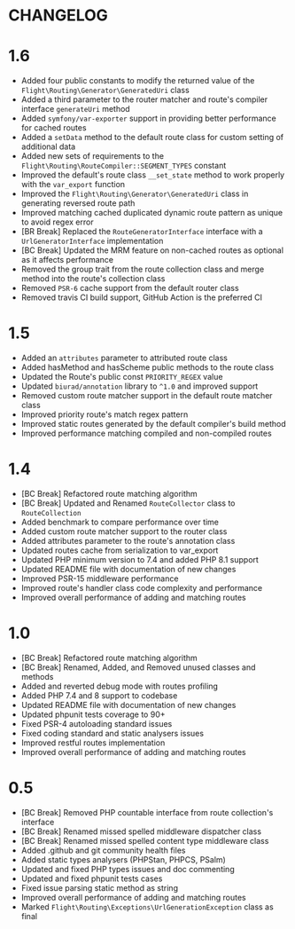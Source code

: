 CHANGELOG
=========

1.6
===

* Added four public constants to modify the returned value of the `Flight\Routing\Generator\GeneratedUri` class
* Added a third parameter to the router matcher and route's compiler interface `generateUri` method
* Added `symfony/var-exporter` support in providing better performance for cached routes
* Added a `setData` method to the default route class for custom setting of additional data
* Added new sets of requirements to the `Flight\Routing\RouteCompiler::SEGMENT_TYPES` constant
* Improved the default's route class `__set_state` method to work properly with the `var_export` function
* Improved the `Flight\Routing\Generator\GeneratedUri` class in generating reversed route path
* Improved matching cached duplicated dynamic route pattern as unique to avoid regex error
* [BR Break] Replaced the `RouteGeneratorInterface` interface with a `UrlGeneratorInterface` implementation
* [BC Break] Updated the MRM feature on non-cached routes as optional as it affects performance
* Removed the group trait from the route collection class and merge method into the route's collection class
* Removed `PSR-6` cache support from the default router class
* Removed travis CI build support, GitHub Action is the preferred CI

1.5
===

* Added an `attributes` parameter to attributed route class
* Added hasMethod and hasScheme public methods to the route class
* Updated the Route's public const `PRIORITY_REGEX` value
* Updated `biurad/annotation` library to `^1.0` and improved support
* Removed custom route matcher support in the default route matcher class
* Improved priority route's match regex pattern
* Improved static routes generated by the default compiler's build method
* Improved performance matching compiled and non-compiled routes

1.4
===

* [BC Break] Refactored route matching algorithm
* [BC Break] Updated and Renamed `RouteCollector` class to `RouteCollection`
* Added benchmark to compare performance over time
* Added custom route matcher support to the router class
* Added attributes parameter to the route's annotation class
* Updated routes cache from serialization to var_export
* Updated PHP minimum version to 7.4 and added PHP 8.1 support
* Updated README file with documentation of new changes
* Improved PSR-15 middleware performance
* Improved route's handler class code complexity and performance
* Improved overall performance of adding and matching routes

1.0
===

* [BC Break] Refactored route matching algorithm
* [BC Break] Renamed, Added, and Removed unused classes and methods
* Added and reverted debug mode with routes profiling
* Added PHP 7.4 and 8 support to codebase
* Updated README file with documentation of new changes
* Updated phpunit tests coverage to 90+
* Fixed PSR-4 autoloading standard issues
* Fixed coding standard and static analysers issues
* Improved restful routes implementation
* Improved overall performance of adding and matching routes

0.5
===

* [BC Break] Removed PHP countable interface from route collection's interface
* [BC Break] Renamed missed spelled middleware dispatcher class
* [BC Break] Renamed missed spelled content type middleware class
* Added .github and git community health files
* Added static types analysers (PHPStan, PHPCS, PSalm)
* Updated and fixed PHP types issues and doc commenting
* Updated and fixed phpunit tests cases
* Fixed issue parsing static method as string
* Improved overall performance of adding and matching routes
* Marked `Flight\Routing\Exceptions\UrlGenerationException` class as final
